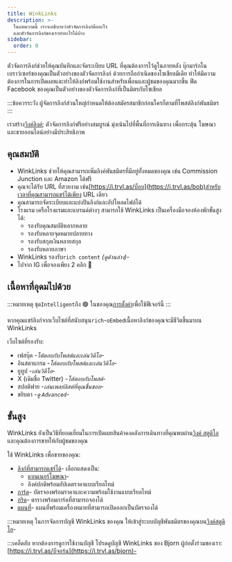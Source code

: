 ```yaml
---
title: WinkLinks
description: >-
  ในบทความนี้ เราจะอธิบายว่าตัวจัดการลิงก์คืออะไร
  และตัวจัดการลิงก์ของเราทำอะไรได้บ้าง
sidebar:
  order: 0
---
```

ตัวจัดการลิงก์ช่วยให้คุณบันทึกและจัดระเบียบ URL ที่คุณต้องการไว้ดูในภายหลัง บุ๊กมาร์กในเบราว์เซอร์ของคุณเป็นตัวอย่างของตัวจัดการลิงก์ ด้วยการถือกำเนิดของโซเชียลมีเดีย ทำให้มีความต้องการในการเปิดเผยและทำให้ลิงก์พร้อมใช้งานสำหรับเพื่อนและผู้ชมของคุณมากขึ้น ฟีด Facebook ของคุณเป็นตัวอย่างของตัวจัดการลิงก์ที่เป็นมิตรกับโซเชียล

:::ข้อควรระวัง
ผู้จัดการลิงก์ส่วนใหญ่กำหนดให้ต้องสมัครสมาชิกก่อนใครก็ตามที่โพสต์ลิงก์พันธมิตร
:::

เราสร้าง[วิงค์ลิงค์](https://i.trvl.as/); ตัวจัดการลิงก์ฟรีอย่างสมบูรณ์ มุ่งเน้นไปที่พื้นที่การเดินทาง เพื่อกระตุ้น โฆษณา และขายออนไลน์อย่างมีประสิทธิภาพ

## คุณสมบัติ

* WinkLinks ช่วยให้คุณสามารถเพิ่มลิงค์พันธมิตรที่มีอยู่ทั้งหมดของคุณ เช่น Commission Junction และ Amazon ได้ฟรี
* คุณจะได้รับ URL ที่สวยงาม เช่น[https://i.trvl.as/บ็อบ](https://i.trvl.as/bob)สำหรับเวลาที่คุณสามารถแชร์ได้เพียง URL เดียว
* คุณสามารถจัดระเบียบและแบ่งปันลิงก์และอัปโหลดไฟล์ได้
* โรงแรม เครือโรงแรมและแบรนด์ต่างๆ สามารถใช้ WinkLinks เป็นเครื่องมือจองห้องพักขั้นสูงได้:
  * รองรับคุณสมบัติหลากหลาย
  * รองรับหลายจุดหมายปลายทาง
  * รองรับสกุลเงินหลายสกุล
  * รองรับหลายภาษา
* WinkLinks รองรับ`rich content` *(ดูด้านล่าง)*-
* ไปจาก IG เพื่อจองเพียง 2 คลิก 🚀

## เนื้อหาที่อุดมไปด้วย

:::หมายเหตุ
ชุด`Intelligent`ถึง 🟢 ในของคุณ[การตั้งค่า](/link-manager/settings)เพื่อใช้ฟีเจอร์นี้
:::

หากคุณแชร์ลิงก์จากเว็บไซต์ที่สนับสนุน`rich`-`oEmbed`เนื้อหาลิงก์ของคุณจะมีชีวิตขึ้นมาบน WinkLinks

เว็บไซต์ที่รองรับ:

* เฟสบุ๊ค -*โต้ตอบกับโพสต์และเล่นวิดีโอ*-
* อินสตาแกรม -*โต้ตอบกับโพสต์และเล่นวิดีโอ*-
* ยูทูป -*เล่นวิดีโอ*-
* X (เดิมชื่อ Twitter) -*โต้ตอบกับโพสต์*-
* สปอติฟาย -*เล่นเพลย์ลิสต์ที่คุณชื่นชอบ*-
* ขยิบตา -*ดู `Advanced`*-

## ขั้นสูง

WinkLinks ยังเป็นวิธีที่ยอดเยี่ยมในการเปิดเผยสินค้าคงคลังการเดินทางที่คุณพบผ่าน[วิงค์ สตูดิโอ](https://studio.wink.travel)และคุณต้องการขายให้กับผู้ชมของคุณ

ใช้ WinkLinks เพื่อขายของคุณ:

* [ลิงก์ที่สามารถแชร์ได้](/studio/shareable-links)- เลือกแสดงเป็น:
  * [แบนเนอร์โฆษณา](/developers/web-components/#content-loader)-
  * ลิงค์ปกติพร้อมอัปเดตราคาแบบเรียลไทม์
* [การ์ด](/studio/cards)- บัตรจองพร้อมราคาและความพร้อมใช้งานแบบเรียลไทม์
* [กริด](/studio/grids)- ตารางพร้อมการ์ดที่สามารถจองได้
* [แผนที่](/studio/maps)- แผนที่พร้อมเครื่องหมายที่สามารถเปิดออกเป็นบัตรจองได้

:::หมายเหตุ
ในการจัดการบัญชี WinkLinks ของคุณ ให้เข้าสู่ระบบบัญชีพันธมิตรของคุณบน[วิงค์สตูดิโอ](https://studio.wink.travel)-

:::เคล็ดลับ
หากต้องการดูการใช้งานบัญชี โปรดดูบัญชี WinkLinks ของ Bjorn ผู้ก่อตั้งร่วมของเรา:[https://i.trvl.as/บีจอร์น](https://i.trvl.as/bjorn)-


